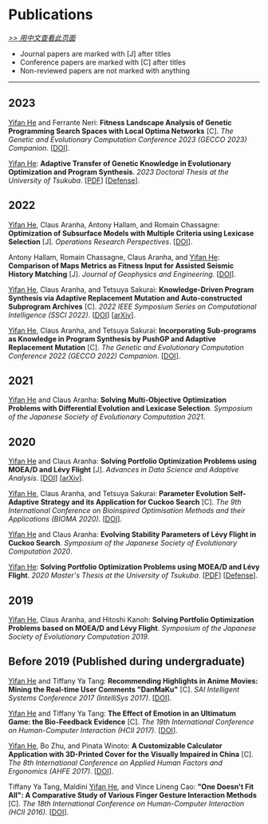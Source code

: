 # Publications

[*>> 用中文查看此页面*](/cn/publications/)

- Journal papers are marked with [J] after titles
- Conference papers are marked with [C] after titles
- Non-reviewed papers are not marked with anything

---

## 2023

<u>Yifan He</u> and Ferrante Neri: **Fitness Landscape Analysis of Genetic Programming Search Spaces with Local Optima Networks** [C]. *The Genetic and Evolutionary Computation Conference 2023 (GECCO 2023) Companion*. [[DOI](https://doi.org/10.1145/3583133.3596305
)].

<u>Yifan He</u>: **Adaptive Transfer of Genetic Knowledge in Evolutionary Optimization and Program Synthesis**. *2023 Doctoral Thesis at the University of Tsukuba*. [[PDF](yifan.2023.phd.thesis.pdf)] [[Defense](yifan.2023.phd.defense.pdf)].

## 2022

<u>Yifan He</u>, Claus Aranha, Antony Hallam, and Romain Chassagne: **Optimization of Subsurface Models with Multiple Criteria using Lexicase Selection** [J]. *Operations Research Perspectives*. [[DOI](https://doi.org/10.1016/j.orp.2022.100237)].

Antony Hallam, Romain Chassagne, Claus Aranha, and <u>Yifan He</u>: **Comparison of Maps Metrics as Fitness Input for Assisted Seismic History Matching** [J]. *Journal of Geophysics and Engineering*. [[DOI](https://doi.org/10.1093/jge/gxac024)].

<u>Yifan He</u>, Claus Aranha, and Tetsuya Sakurai: **Knowledge-Driven Program Synthesis via Adaptive Replacement Mutation and Auto-constructed Subprogram Archives** [C]. *2022 IEEE Symposium Series on Computational Intelligence (SSCI 2022)*. [[DOI](https://doi.org/10.1109/SSCI51031.2022.10022128)] [[arXiv](https://arxiv.org/abs/2209.03736)].

<u>Yifan He</u>, Claus Aranha, and Tetsuya Sakurai: **Incorporating Sub-programs as Knowledge in Program Synthesis by PushGP and Adaptive Replacement Mutation** [C]. *The Genetic and Evolutionary Computation Conference 2022 (GECCO 2022) Companion*. [[DOI](https://doi.org/10.1145/3520304.3528891)].

## 2021

<u>Yifan He</u> and Claus Aranha: **Solving Multi-Objective Optimization Problems with Differential Evolution and Lexicase Selection**. *Symposium of the Japanese Society of Evolutionary Computation 2021*.

## 2020

<u>Yifan He</u> and Claus Aranha: **Solving Portfolio Optimization Problems using MOEA/D and Lévy Flight** [J]. *Advances in Data Science and Adaptive Analysis*. [[DOI](https://doi.org/10.1142/S2424922X20500059)] [[arXiv](https://arxiv.org/abs/2003.06737)].

<u>Yifan He</u>, Claus Aranha, and Tetsuya Sakurai: **Parameter Evolution Self-Adaptive Strategy and its Application for Cuckoo Search** [C]. *The 9th International Conference on Bioinspired Optimisation Methods and their Applications (BIOMA 2020)*. [[DOI](https://doi.org/10.1007/978-3-030-63710-1_5)].

<u>Yifan He</u> and Claus Aranha: **Evolving Stability Parameters of Lévy Flight in Cuckoo Search**. *Symposium of the Japanese Society of Evolutionary Computation 2020*.

<u>Yifan He</u>: **Solving Portfolio Optimization Problems using MOEA/D and Lévy Flight**. *2020 Master's Thesis at the University of Tsukuba*. [[PDF](yifan.2020.master.thesis.pdf)] [[Defense](yifan.2020.master.defense.pdf)].

## 2019

<u>Yifan He</u>, Claus Aranha, and Hitoshi Kanoh: **Solving Portfolio Optimization Problems based on MOEA/D and Lévy Flight**. *Symposium of the Japanese Society of Evolutionary Computation 2019*.

## Before 2019 (Published during undergraduate)

<u>Yifan He</u> and Tiffany Ya Tang: **Recommending Highlights in Anime Movies: Mining the Real-time User Comments "DanMaKu"** [C]. *SAI Intelligent Systems Conference 2017 (IntelliSys 2017)*. [[DOI](https://doi.org/10.1109/IntelliSys.2017.8324311)].

<u>Yifan He</u> and Tiffany Ya Tang: **The Effect of Emotion in an Ultimatum Game: the Bio-Feedback Evidence** [C]. *The 19th International Conference on Human-Computer Interaction (HCII 2017)*. [[DOI](https://doi.org/10.1007/978-3-319-58753-0_19)].

<u>Yifan He</u>, Bo Zhu, and Pinata Winoto: **A Customizable Calculator Application with 3D-Printed Cover for the Visually Impaired in China** [C]. *The 8th International Conference on Applied Human Factors and Ergonomics (AHFE 2017)*. [[DOI](https://doi.org/10.1007/978-3-319-60366-7_26)].

Tiffany Ya Tang, Maldini <u>Yifan He</u>, and Vince Lineng Cao: **"One Doesn't Fit All": A Comparative Study of Various Finger Gesture Interaction Methods** [C]. *The 18th International Conference on Human-Computer Interaction (HCII 2016)*. [[DOI](https://doi.org/10.1007/978-3-319-40406-6_9)].
